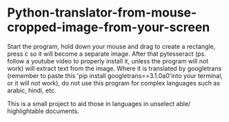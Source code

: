 # Python-translator-from-mouse-cropped-image-from-your-screen
Start the program, hold down your mouse and drag to create a rectangle, press c so it will become a separate image. 
After that pytesseract (ps. follow a youtube video to properly install it, unless the program will not work) will extract text from the image.
Where it is translated by googletrans (remember to paste this 'pip install googletrans==3.1.0a0'into your terminal, or it will not work), do not use this program for complex languages such as arabic, hindi, etc.


This is a small project to aid those in languages in unselect able/ highlightable documents.  
